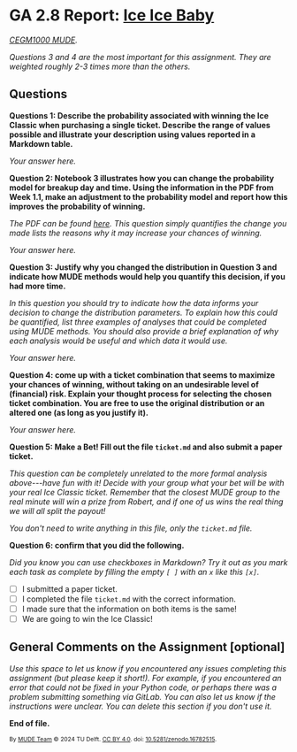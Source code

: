 # GA 2.8 Report: [Ice Ice Baby](https://www.youtube.com/watch?v=rog8ou-ZepE)

*[CEGM1000 MUDE](http://mude.citg.tudelft.nl/).*

_Questions 3 and 4 are the most important for this assignment. They are weighted roughly 2-3 times more than the others._

## Questions

**Questions 1: Describe the probability associated with winning the Ice Classic when purchasing a single ticket. Describe the range of values possible and illustrate your description using values reported in a Markdown table.**

_Your answer here._

**Question 2: Notebook 3 illustrates how you can change the probability model for breakup day and time. Using the information in the PDF from Week 1.1, make an adjustment to the probability model and report how this improves the probability of winning.**

_The PDF can be found [here](https://mude.citg.tudelft.nl/2024/files/Week_1_1/). This question simply quantifies the change you made lists the reasons why it may increase your chances of winning._

_Your answer here._

**Question 3: Justify why you changed the distribution in Question 3 and indicate how MUDE methods would help you quantify this decision, if you had more time.**

_In this question you should try to indicate how the data informs your decision to change the distribution parameters. To explain how this could be quantified, list three examples of analyses that could be completed using MUDE methods. You should also provide a brief explanation of why each analysis would be useful and which data it would use._

_Your answer here._

**Question 4: come up with a ticket combination that seems to maximize your chances of winning, without taking on an undesirable level of (financial) risk. Explain your thought process for selecting the chosen ticket combination. You are free to use the original distribution or an altered one (as long as you justify it).**

_Your answer here._

**Question 5: Make a Bet! Fill out the file `ticket.md` and also submit a paper ticket.**

_This question can be completely unrelated to the more formal analysis above---have fun with it! Decide with your group what your bet will be with your real Ice Classic ticket. Remember that the closest MUDE group to the real minute will win a prize from Robert, and if one of us wins the real thing we will all split the payout!_

_You don't need to write anything in this file, only the `ticket.md` file._

**Question 6: confirm that you did the following.**

_Did you know you can use checkboxes in Markdown? Try it out as you mark each task as complete by filling the empty `[ ]` with an `x` like this `[x]`._

- [ ] I submitted a paper ticket.
- [ ] I completed the file `ticket.md` with the correct information.
- [ ] I made sure that the information on both items is the same!
- [ ] We are going to win the Ice Classic!

## General Comments on the Assignment [optional]

_Use this space to let us know if you encountered any issues completing this assignment (but please keep it short!). For example, if you encountered an error that could not be fixed in your Python code, or perhaps there was a problem submitting something via GitLab. You can also let us know if the instructions were unclear. You can delete this section if you don't use it._

**End of file.**

<span style="font-size: 75%">
By <a rel="MUDE" href="http://mude.citg.tudelft.nl/">MUDE Team</a> &copy; 2024 TU Delft. <a rel="license" href="http://creativecommons.org/licenses/by/4.0/">CC BY 4.0</a>. doi: <a rel="Zenodo DOI" href="https://doi.org/10.5281/zenodo.16782515">10.5281/zenodo.16782515</a>.

